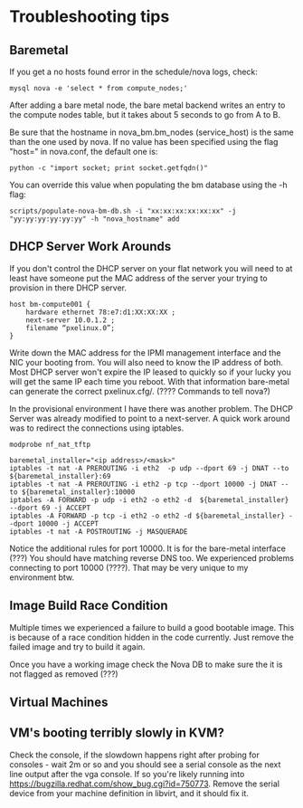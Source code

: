 Troubleshooting tips
====================

Baremetal
---------

If you get a no hosts found error in the schedule/nova logs, check:

    mysql nova -e 'select * from compute_nodes;'

After adding a bare metal node, the bare metal backend writes an entry to the
compute nodes table, but it takes about 5 seconds to go from A to B.


Be sure that the hostname in nova_bm.bm_nodes (service_host) is the same than
the one used by nova. If no value has been specified using the flag "host=" in 
nova.conf, the default one is:

    python -c "import socket; print socket.getfqdn()"

You can override this value when populating the bm database using the -h flag:

    scripts/populate-nova-bm-db.sh -i "xx:xx:xx:xx:xx:xx" -j "yy:yy:yy:yy:yy:yy" -h "nova_hostname" add
        
## DHCP Server Work Arounds ##

If you don't control the DHCP server on your flat network you will 
need to at least have someone put the MAC address of the server
your trying to provision in there DHCP server.

    host bm-compute001 {
        hardware ethernet 78:e7:d1:XX:XX:XX ;
        next-server 10.0.1.2 ;
        filename “pxelinux.0”;
    }    

Write down the MAC address for the IPMI management interface and 
the NIC your booting from.  You will also need to know the IP address of both. 
Most DHCP server won't expire the IP leased to quickly so if your lucky you will get the same IP each time you reboot.  With that information bare-metal can 
generate the correct pxelinux.cfg/<file>. (???? Commands to tell nova?)

In the provisional environment I have there was another problem. The DHCP Server was already modified to point to a next-server. A quick work around was to redirect the connections using iptables.

    modprobe nf_nat_tftp

    baremetal_installer="<ip address>/<mask>"
    iptables -t nat -A PREROUTING -i eth2  -p udp --dport 69 -j DNAT --to ${baremetal_installer}:69
    iptables -t nat -A PREROUTING -i eth2 -p tcp --dport 10000 -j DNAT --to ${baremetal_installer}:10000
    iptables -A FORWARD -p udp -i eth2 -o eth2 -d  ${baremetal_installer} --dport 69 -j ACCEPT
    iptables -A FORWARD -p tcp -i eth2 -o eth2 -d ${baremetal_installer} --dport 10000 -j ACCEPT
    iptables -t nat -A POSTROUTING -j MASQUERADE

Notice the additional rules for port 10000. It is for the bare-metal interface (???) You should have matching reverse DNS too. We experienced problems connecting to port 10000 (????). That may be very unique to my environment btw.

## Image Build Race Condition ##

Multiple times we experienced a failure to build a good bootable image. This is because of a race condition hidden in the code currently. Just remove the failed image and try to build it again. 

Once you have a working image check the Nova DB to make sure the it is not flagged as removed (???) 

Virtual Machines
----------------

## VM's booting terribly slowly in KVM? ##

Check the console, if the slowdown happens right after probing for consoles -
wait 2m or so and you should see a serial console as the next line output after
the vga console. If so you're likely running into
https://bugzilla.redhat.com/show_bug.cgi?id=750773. Remove the serial device
from your machine definition in libvirt, and it should fix it.
